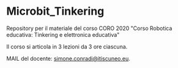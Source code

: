 # Microbit_Tinkering
Repository per il materiale del corso CORO 2020 "Corso Robotica educativa: Tinkering e elettronica educativa"


Il corso si articola in 3 lezioni da 3 ore ciascuna.

MAIL del docente: simone.conradi@itiscuneo.eu.
